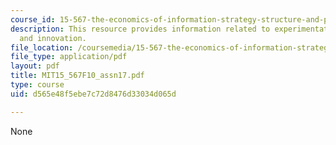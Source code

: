 ```yaml
---
course_id: 15-567-the-economics-of-information-strategy-structure-and-pricing-fall-2010
description: This resource provides information related to experimentation, replication
  and innovation.
file_location: /coursemedia/15-567-the-economics-of-information-strategy-structure-and-pricing-fall-2010/d565e48f5ebe7c72d8476d33034d065d_MIT15_567F10_assn17.pdf
file_type: application/pdf
layout: pdf
title: MIT15_567F10_assn17.pdf
type: course
uid: d565e48f5ebe7c72d8476d33034d065d

---
```

None